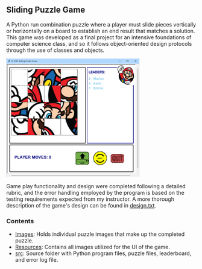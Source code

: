 ## Sliding Puzzle Game
A Python run combination puzzle where a player must slide pieces vertically or horizontally on a board to establish an end result that matches a solution.
This game was developed as a final project for an intensive foundations of computer science class, and so it follows object-oriented design protocols through the use of classes and objects.

<img title="Game Preview" src="game_preview.png" width="70%">

Game play functionality and design were completed following a detailed rubric, and the error handling employed by the program is based on the testing requirements expected from my instructor. A more 
thorough description of the game's design can be found in [design.txt](/src/design.txt).


### Contents
- [Images](Images): Holds individual puzzle images that make up the completed puzzle.
- [Resources](Resources): Contains all images utilized for the UI of the game.
- [src](src): Source folder with Python program files, puzzle files, leaderboard, and error log file.
